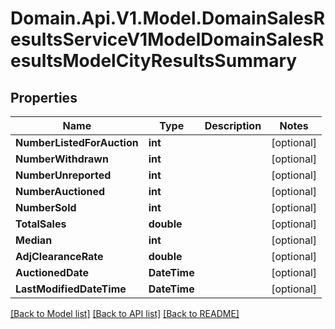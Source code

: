 # Domain.Api.V1.Model.DomainSalesResultsServiceV1ModelDomainSalesResultsModelCityResultsSummary
## Properties

Name | Type | Description | Notes
------------ | ------------- | ------------- | -------------
**NumberListedForAuction** | **int** |  | [optional] 
**NumberWithdrawn** | **int** |  | [optional] 
**NumberUnreported** | **int** |  | [optional] 
**NumberAuctioned** | **int** |  | [optional] 
**NumberSold** | **int** |  | [optional] 
**TotalSales** | **double** |  | [optional] 
**Median** | **int** |  | [optional] 
**AdjClearanceRate** | **double** |  | [optional] 
**AuctionedDate** | **DateTime** |  | [optional] 
**LastModifiedDateTime** | **DateTime** |  | [optional] 

[[Back to Model list]](../README.md#documentation-for-models) [[Back to API list]](../README.md#documentation-for-api-endpoints) [[Back to README]](../README.md)

